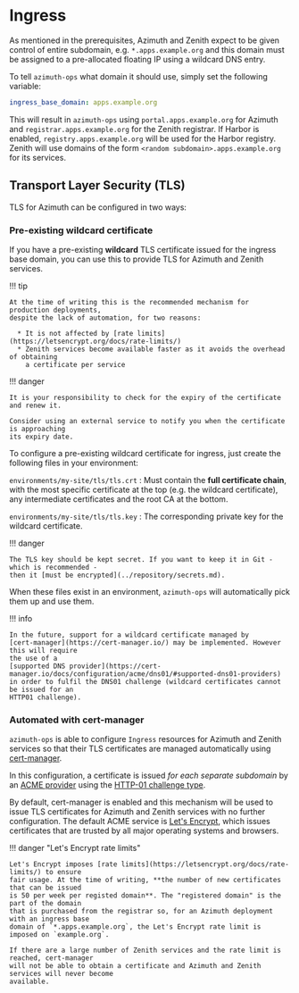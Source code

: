 # Ingress

As mentioned in the prerequisites, Azimuth and Zenith expect to be given control of entire
subdomain, e.g. `*.apps.example.org` and this domain must be assigned to a pre-allocated floating
IP using a wildcard DNS entry.

To tell `azimuth-ops` what domain it should use, simply set the following variable:

```yaml  title="environments/my-site/inventory/group_vars/all/variables.yml"
ingress_base_domain: apps.example.org
```

This will result in `azimuth-ops` using `portal.apps.example.org` for Azimuth and
`registrar.apps.example.org` for the Zenith registrar. If Harbor is enabled,
`registry.apps.example.org` will be used for the Harbor registry. Zenith will use domains
of the form `<random subdomain>.apps.example.org` for its services.

## Transport Layer Security (TLS)

TLS for Azimuth can be configured in two ways:

### Pre-existing wildcard certificate

If you have a pre-existing **wildcard** TLS certificate issued for the ingress base domain,
you can use this to provide TLS for Azimuth and Zenith services.

!!! tip

    At the time of writing this is the recommended mechanism for production deployments,
    despite the lack of automation, for two reasons:
    
      * It is not affected by [rate limits](https://letsencrypt.org/docs/rate-limits/)
      * Zenith services become available faster as it avoids the overhead of obtaining
        a certificate per service

!!! danger

    It is your responsibility to check for the expiry of the certificate and renew it.

    Consider using an external service to notify you when the certificate is approaching
    its expiry date.

To configure a pre-existing wildcard certificate for ingress, just create the following
files in your environment:

`environments/my-site/tls/tls.crt`
: Must contain the **full certificate chain**, with the most specific certificate at the
  top (e.g. the wildcard certificate), any intermediate certificates and the root CA at
  the bottom.

`environments/my-site/tls/tls.key`
: The corresponding private key for the wildcard certificate.

!!! danger

    The TLS key should be kept secret. If you want to keep it in Git - which is recommended -
    then it [must be encrypted](../repository/secrets.md).

When these files exist in an environment, `azimuth-ops` will automatically pick them up
and use them.

!!! info

    In the future, support for a wildcard certificate managed by
    [cert-manager](https://cert-manager.io/) may be implemented. However this will require
    the use of a
    [supported DNS provider](https://cert-manager.io/docs/configuration/acme/dns01/#supported-dns01-providers)
    in order to fulfil the DNS01 challenge (wildcard certificates cannot be issued for an
    HTTP01 challenge).

### Automated with cert-manager

`azimuth-ops` is able to configure `Ingress` resources for Azimuth and Zenith services so
that their TLS certificates are managed automatically using [cert-manager](https://cert-manager.io/).

In this configuration, a certificate is issued *for each separate subdomain* by an
[ACME provider](https://en.wikipedia.org/wiki/Automatic_Certificate_Management_Environment)
using the
[HTTP-01 challenge type](https://letsencrypt.org/docs/challenge-types/#http-01-challenge).

By default, cert-manager is enabled and this mechanism will be used to issue TLS certificates
for Azimuth and Zenith services with no further configuration. The default ACME service is
[Let's Encrypt](https://letsencrypt.org/), which issues certificates that are trusted by
all major operating systems and browsers.

!!! danger  "Let's Encrypt rate limits"

    Let's Encrypt imposes [rate limits](https://letsencrypt.org/docs/rate-limits/) to ensure
    fair usage. At the time of writing, **the number of new certificates that can be issued
    is 50 per week per registed domain**. The "registered domain" is the part of the domain
    that is purchased from the registrar so, for an Azimuth deployment with an ingress base
    domain of `*.apps.example.org`, the Let's Encrypt rate limit is imposed on `example.org`.

    If there are a large number of Zenith services and the rate limit is reached, cert-manager
    will not be able to obtain a certificate and Azimuth and Zenith services will never become
    available.

